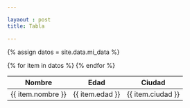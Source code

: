 ```yaml
---

layaout : post
title: Tabla

---
```


{% assign datos = site.data.mi_data %}
<table>
  <thead>
    <tr>
      <th>Nombre</th>
      <th>Edad</th>
      <th>Ciudad</th>
    </tr>
  </thead>
  <tbody>
    {% for item in datos %}
      <tr>
        <td>{{ item.nombre }}</td>
        <td>{{ item.edad }}</td>
        <td>{{ item.ciudad }}</td>
      </tr>
    {% endfor %}
  </tbody>
</table>